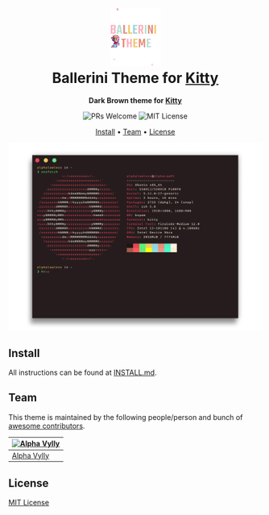 <h1 align="center">
  <br>
  <img src="./icon.png" alt="Ballerini Theme Icon" width="100">
  <br>
  Ballerini Theme for <a href="https://sw.kovidgoyal.net/kitty/">Kitty</a>
  <br>
</h1>

<p align="center">
  <strong>Dark Brown theme for <a href="https://sw.kovidgoyal.net/kitty/">Kitty</a></strong>
</p>

<p align="center">
  <img src="https://img.shields.io/badge/PRs-welcome-orange" alt="PRs Welcome"/>

  <img src="https://img.shields.io/badge/MIT-License-orange" alt="MIT License"/>
</p>

<p align="center">
  <a href="#install">Install</a> •
  <a href="#team">Team</a> •
  <a href="#license">License</a>
</p>

<p align="center">
  <img src="./screenshot.png" alt="Ballerini Theme Screenshot for Kitty">
</p>

## Install

All instructions can be found at [INSTALL.md](./INSTALL.md).

## Team

This theme is maintained by the following people/person and bunch of [awesome contributors](https://github.com/Ballerini-Theme/kitty/graphs/contributors).

| [![Alpha Vylly](https://github.com/AlphaLawless.png?size=100)](https://github.com/AlphaLawless) |
| ---------------------------------------------------------------------------------------------- | 
| [Alpha Vylly](https://github.com/AlphaLawless)                                                 |

## License

[MIT License](./LICENSE)
